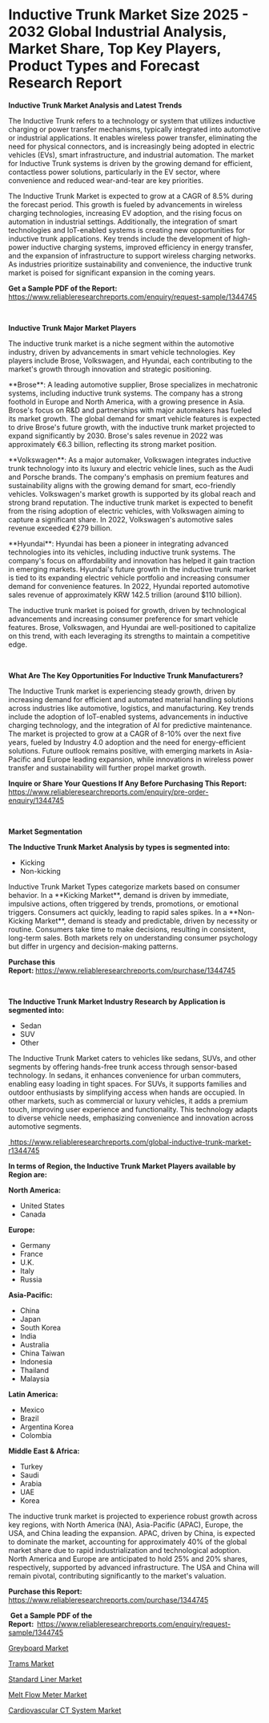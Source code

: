 <p><h1>Inductive Trunk Market Size 2025 - 2032 Global Industrial Analysis, Market Share, Top Key Players, Product Types and Forecast Research Report</h1></p><p><strong>Inductive Trunk Market Analysis and Latest Trends</strong></p>
<p><p>The Inductive Trunk refers to a technology or system that utilizes inductive charging or power transfer mechanisms, typically integrated into automotive or industrial applications. It enables wireless power transfer, eliminating the need for physical connectors, and is increasingly being adopted in electric vehicles (EVs), smart infrastructure, and industrial automation. The market for Inductive Trunk systems is driven by the growing demand for efficient, contactless power solutions, particularly in the EV sector, where convenience and reduced wear-and-tear are key priorities.</p><p>The Inductive Trunk Market is expected to grow at a CAGR of 8.5% during the forecast period. This growth is fueled by advancements in wireless charging technologies, increasing EV adoption, and the rising focus on automation in industrial settings. Additionally, the integration of smart technologies and IoT-enabled systems is creating new opportunities for inductive trunk applications. Key trends include the development of high-power inductive charging systems, improved efficiency in energy transfer, and the expansion of infrastructure to support wireless charging networks. As industries prioritize sustainability and convenience, the inductive trunk market is poised for significant expansion in the coming years.</p></p>
<p><strong>Get a Sample PDF of the Report:&nbsp;</strong> <a href="https://www.reliableresearchreports.com/enquiry/request-sample/1344745?utm_campaign=1512&utm_medium=2&utm_source=Github&utm_content=ia&utm_term=23012025&utm_id=inductive-trunk">https://www.reliableresearchreports.com/enquiry/request-sample/1344745</a></p>
<p>&nbsp;</p>
<p><strong>Inductive Trunk Major Market Players</strong></p>
<p><p>The inductive trunk market is a niche segment within the automotive industry, driven by advancements in smart vehicle technologies. Key players include Brose, Volkswagen, and Hyundai, each contributing to the market's growth through innovation and strategic positioning.</p><p>**Brose**: A leading automotive supplier, Brose specializes in mechatronic systems, including inductive trunk systems. The company has a strong foothold in Europe and North America, with a growing presence in Asia. Brose's focus on R&D and partnerships with major automakers has fueled its market growth. The global demand for smart vehicle features is expected to drive Brose's future growth, with the inductive trunk market projected to expand significantly by 2030. Brose's sales revenue in 2022 was approximately €6.3 billion, reflecting its strong market position.</p><p>**Volkswagen**: As a major automaker, Volkswagen integrates inductive trunk technology into its luxury and electric vehicle lines, such as the Audi and Porsche brands. The company's emphasis on premium features and sustainability aligns with the growing demand for smart, eco-friendly vehicles. Volkswagen's market growth is supported by its global reach and strong brand reputation. The inductive trunk market is expected to benefit from the rising adoption of electric vehicles, with Volkswagen aiming to capture a significant share. In 2022, Volkswagen's automotive sales revenue exceeded €279 billion.</p><p>**Hyundai**: Hyundai has been a pioneer in integrating advanced technologies into its vehicles, including inductive trunk systems. The company's focus on affordability and innovation has helped it gain traction in emerging markets. Hyundai's future growth in the inductive trunk market is tied to its expanding electric vehicle portfolio and increasing consumer demand for convenience features. In 2022, Hyundai reported automotive sales revenue of approximately KRW 142.5 trillion (around $110 billion).</p><p>The inductive trunk market is poised for growth, driven by technological advancements and increasing consumer preference for smart vehicle features. Brose, Volkswagen, and Hyundai are well-positioned to capitalize on this trend, with each leveraging its strengths to maintain a competitive edge.</p></p>
<p>&nbsp;</p>
<p><strong>What Are The Key Opportunities For Inductive Trunk Manufacturers?</strong></p>
<p><p>The Inductive Trunk market is experiencing steady growth, driven by increasing demand for efficient and automated material handling solutions across industries like automotive, logistics, and manufacturing. Key trends include the adoption of IoT-enabled systems, advancements in inductive charging technology, and the integration of AI for predictive maintenance. The market is projected to grow at a CAGR of 8-10% over the next five years, fueled by Industry 4.0 adoption and the need for energy-efficient solutions. Future outlook remains positive, with emerging markets in Asia-Pacific and Europe leading expansion, while innovations in wireless power transfer and sustainability will further propel market growth.</p></p>
<p><strong>Inquire or Share Your Questions If Any Before Purchasing This Report:</strong> <a href="https://www.reliableresearchreports.com/enquiry/pre-order-enquiry/1344745?utm_campaign=1512&utm_medium=2&utm_source=Github&utm_content=ia&utm_term=23012025&utm_id=inductive-trunk">https://www.reliableresearchreports.com/enquiry/pre-order-enquiry/1344745</a></p>
<p>&nbsp;</p>
<p><strong>Market Segmentation</strong></p>
<p><strong>The Inductive Trunk Market Analysis by types is segmented into:</strong></p>
<p><ul><li>Kicking</li><li>Non-kicking</li></ul></p>
<p><p>Inductive Trunk Market Types categorize markets based on consumer behavior. In a **Kicking Market**, demand is driven by immediate, impulsive actions, often triggered by trends, promotions, or emotional triggers. Consumers act quickly, leading to rapid sales spikes. In a **Non-Kicking Market**, demand is steady and predictable, driven by necessity or routine. Consumers take time to make decisions, resulting in consistent, long-term sales. Both markets rely on understanding consumer psychology but differ in urgency and decision-making patterns.</p></p>
<p><strong>Purchase this Report:&nbsp;</strong><a href="https://www.reliableresearchreports.com/purchase/1344745?utm_campaign=1512&utm_medium=2&utm_source=Github&utm_content=ia&utm_term=23012025&utm_id=inductive-trunk">https://www.reliableresearchreports.com/purchase/1344745</a></p>
<p>&nbsp;</p>
<p><strong>The Inductive Trunk Market Industry Research by Application is segmented into:</strong></p>
<p><ul><li>Sedan</li><li>SUV</li><li>Other</li></ul></p>
<p><p>The Inductive Trunk Market caters to vehicles like sedans, SUVs, and other segments by offering hands-free trunk access through sensor-based technology. In sedans, it enhances convenience for urban commuters, enabling easy loading in tight spaces. For SUVs, it supports families and outdoor enthusiasts by simplifying access when hands are occupied. In other markets, such as commercial or luxury vehicles, it adds a premium touch, improving user experience and functionality. This technology adapts to diverse vehicle needs, emphasizing convenience and innovation across automotive segments.</p></p>
<p><a href="https://www.reliableresearchreports.com/global-inductive-trunk-market-r1344745?utm_campaign=1512&utm_medium=2&utm_source=Github&utm_content=ia&utm_term=23012025&utm_id=inductive-trunk">&nbsp;https://www.reliableresearchreports.com/global-inductive-trunk-market-r1344745</a></p>
<p><strong>In terms of Region, the Inductive Trunk Market Players available by Region are:</strong></p>
<p>
    <p> <strong> North America: </strong>
        <ul>
            <li>United States</li>
            <li>Canada</li>
        </ul>
        </p> 
    <p> <strong> Europe: </strong>
        <ul>
            <li>Germany</li>
            <li>France</li>
            <li>U.K.</li>
            <li>Italy</li>
            <li>Russia</li>
        </ul>
        </p> 
    <p> <strong> Asia-Pacific: </strong>
        <ul>
            <li>China</li>
            <li>Japan</li>
            <li>South Korea</li>
            <li>India</li>
            <li>Australia</li>
            <li>China Taiwan</li>
            <li>Indonesia</li>
            <li>Thailand</li>
            <li>Malaysia</li>
        </ul>
        </p> 
    <p> <strong> Latin America: </strong>
        <ul>
            <li>Mexico</li>
            <li>Brazil</li>
            <li>Argentina Korea</li>
            <li>Colombia</li>
        </ul>
        </p> 
    <p> <strong> Middle East & Africa: </strong>
        <ul>
            <li>Turkey</li>
            <li>Saudi</li>
            <li>Arabia</li>
            <li>UAE</li>
            <li>Korea</li>
        </ul>
    </p>
    </p>
<p><p>The inductive trunk market is projected to experience robust growth across key regions, with North America (NA), Asia-Pacific (APAC), Europe, the USA, and China leading the expansion. APAC, driven by China, is expected to dominate the market, accounting for approximately 40% of the global market share due to rapid industrialization and technological adoption. North America and Europe are anticipated to hold 25% and 20% shares, respectively, supported by advanced infrastructure. The USA and China will remain pivotal, contributing significantly to the market's valuation.</p></p>
<p><strong>Purchase this Report: </strong><a href="https://www.reliableresearchreports.com/purchase/1344745?utm_campaign=1512&utm_medium=2&utm_source=Github&utm_content=ia&utm_term=23012025&utm_id=inductive-trunk">https://www.reliableresearchreports.com/purchase/1344745</a></p>
<p>&nbsp;<strong>Get a Sample PDF of the Report:&nbsp;&nbsp;</strong><a href="https://www.reliableresearchreports.com/enquiry/request-sample/1344745?utm_campaign=1512&utm_medium=2&utm_source=Github&utm_content=ia&utm_term=23012025&utm_id=inductive-trunk">https://www.reliableresearchreports.com/enquiry/request-sample/1344745</a></p>
<p><strong></strong></p>
<p><p><a href="https://www.linkedin.com/pulse/evaluating-impact-latest-trends-greyboard-market-size-share-czldc?utm_campaign=1512&utm_medium=2&utm_source=Github&utm_content=ia&utm_term=23012025&utm_id=inductive-trunk">Greyboard Market</a></p><p><a href="https://www.linkedin.com/pulse/trams-market-size-forecast-from-2025-2032-growth-research-xdlnc?utm_campaign=1512&utm_medium=2&utm_source=Github&utm_content=ia&utm_term=23012025&utm_id=inductive-trunk">Trams Market</a></p><p><a href="https://www.linkedin.com/pulse/annual-growth-standard-liner-market-105-cagr-revenue-0kuwe?utm_campaign=1512&utm_medium=2&utm_source=Github&utm_content=ia&utm_term=23012025&utm_id=inductive-trunk">Standard Liner Market</a></p><p><a href="https://www.linkedin.com/pulse/comprehensive-melt-flow-meter-market-report-2025-2032-size-nu2be?utm_campaign=1512&utm_medium=2&utm_source=Github&utm_content=ia&utm_term=23012025&utm_id=inductive-trunk">Melt Flow Meter Market</a></p><p><a href="https://www.linkedin.com/pulse/projected-cagr-114-cardiovascular-ct-system-market-report-f17se?utm_campaign=1512&utm_medium=2&utm_source=Github&utm_content=ia&utm_term=23012025&utm_id=inductive-trunk">Cardiovascular CT System Market</a></p></p>